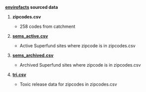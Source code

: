 **[envirofacts](https://www.epa.gov/enviro/envirofacts-data-service-api) sourced data**

1. **zipcodes.csv**
     - 258 codes from catchment

2. **[sems_active.csv](https://iaspub.epa.gov/enviro/ef_metadata_html.ef_metadata_table?p_table_name=sems_active_sites&p_topic=sems)**
     - Active Superfund sites where zipcode is in zipcodes.csv

3. **[sems_archived.csv](https://iaspub.epa.gov/enviro/ef_metadata_html.ef_metadata_table?p_table_name=sems_archived_sites&p_topic=sems)**
     - Archived Superfund sites where zipcode is in zipcodes.csv
4. **[tri.csv](https://www.epa.gov/enviro/tri-model)**
     - Toxic release data for zipcodes in zipcodes.csv
